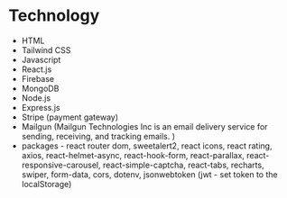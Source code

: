 # Technology

- HTML
- Tailwind CSS
- Javascript
- React.js
- Firebase
- MongoDB
- Node.js
- Express.js
- Stripe (payment gateway)
- Mailgun (Mailgun Technologies Inc is an email delivery service for sending, receiving, and tracking emails. ) 
- packages - react router dom, sweetalert2, react icons, react rating, axios, react-helmet-async, react-hook-form, react-parallax, react-responsive-carousel, react-simple-captcha, react-tabs, recharts, swiper, form-data, cors, dotenv, jsonwebtoken (jwt - set token to the localStorage)
